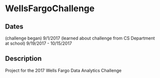 # WellsFargoChallenge
## Dates
(challenge began) 9/1/2017
(learned about challenge from CS Department at school) 9/19/2017 - 10/15/2017
## Description
Project for the 2017 Wells Fargo Data Analytics Challenge
